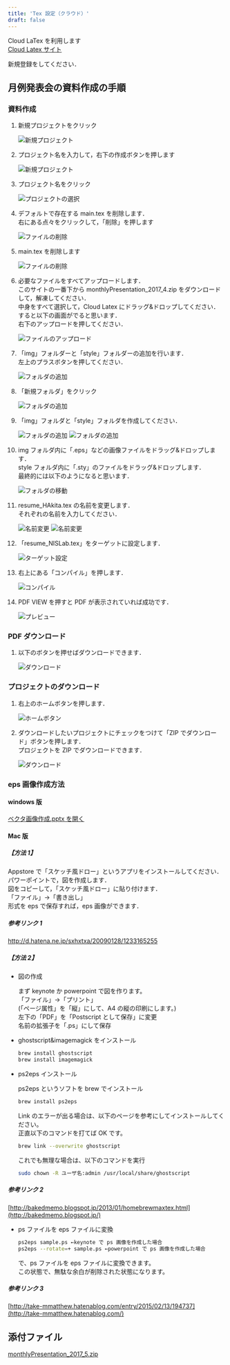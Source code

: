 ```yaml
---
title: 'Tex 設定（クラウド）'
draft: false
---
```


Cloud LaTex を利用します  
[Cloud Latex サイト](https://www.google.com/url?q=https%3A%2F%2Fcloudlatex.io%2Fja&sa=D&sntz=1&usg=AFQjCNEZM4RtnMFAa2F90DCCe9-xWVmKHQ)

新規登録をしてください．

## 月例発表会の資料作成の手順

### 資料作成

1. 新規プロジェクトをクリック

   ![新規プロジェクト](newProject.png)

2. プロジェクト名を入力して，右下の作成ボタンを押します

   ![新規プロジェクト](newProject2.png)

3. プロジェクト名をクリック

   ![プロジェクトの選択](click.png)

4. デフォルトで存在する main.tex を削除します．  
   右にある点々をクリックして，「削除」を押します

   ![ファイルの削除](remove.png)

5. main.tex を削除します

   ![ファイルの削除](remove2.png)

6. 必要なファイルをすべてアップロードします．  
   このサイトの一番下から monthlyPresentation_2017_4.zip をダウンロードして，解凍してください．  
   中身をすべて選択して，Cloud Latex にドラッグ&ドロップしてください．  
   すると以下の画面がでると思います．  
   右下のアップロードを押してください．

   ![ファイルのアップロード](upload.png)

7. 「img」フォルダーと「style」フォルダーの追加を行います．  
   左上のプラスボタンを押してください．

   ![フォルダの追加](addfolder.png)

8. 「新規フォルダ」をクリック

   ![フォルダの追加](addfolder2.png)

9. 「img」フォルダと「style」フォルダを作成してください．

   ![フォルダの追加](addfolder3.png)
   ![フォルダの追加](addfolder4.png)

10. img フォルダ内に「.eps」などの画像ファイルをドラッグ&ドロップします．  
    style フォルダ内に「.sty」のファイルをドラッグ&ドロップします．  
    最終的には以下のようになると思います．

    ![フォルダの移動](move.png)

11. resume_HAkita.tex の名前を変更します．  
    それぞれの名前を入力してください．

    ![名前変更](changeName.png)
    ![名前変更](changeName2.png)

12. 「resume_NISLab.tex」をターゲットに設定します．

    ![ターゲット設定](target.png)

13. 右上にある「コンパイル」を押します．

    ![コンパイル](compile.png)

14. PDF VIEW を押すと PDF が表示されていれば成功です．

    ![プレビュー](pdfview.png)

### PDF ダウンロード

1. 以下のボタンを押せばダウンロードできます．

   ![ダウンロード](pdfdownload.png)

### プロジェクトのダウンロード

1. 右上のホームボタンを押します．

   ![ホームボタン](home.png)

2. ダウンロードしたいプロジェクトにチェックをつけて「ZIP でダウンロード」ボタンを押します．  
   プロジェクトを ZIP でダウンロードできます．

   ![ダウンロード](zipdownload.png)

### eps 画像作成方法

#### windows 版

[ベクタ画像作成.pptx を開く](https://docs.google.com/presentation/d/1ceRu6pQjv1g2i4fc5m-3yjh08gtNJtnZZZFxYg8K1BE/edit?usp=sharing)

#### Mac 版

##### 【方法 1】

Appstore で「スケッチ風ドロー」というアプリをインストールしてください．  
パワーポイントで，図を作成します．  
図をコピーして，「スケッチ風ドロー」に貼り付けます．  
「ファイル」→「書き出し」  
形式を eps で保存すれば，eps 画像ができます．

##### 参考リンク 1

<http://d.hatena.ne.jp/sxhxtxa/20090128/1233165255>

##### 【方法 2】

- 図の作成

  まず keynote か powerpoint で図を作ります。  
  「ファイル」→「プリント」  
  (「ページ属性」を「縦」にして、A4 の縦の印刷にします。)  
  左下の「PDF」を「Postscript として保存」に変更  
  名前の拡張子を「.ps」にして保存

- ghostscript&imagemagick をインストール

  ```sh
  brew install ghostscript
  brew install imagemagick
  ```

- ps2eps インストール

  ps2eps というソフトを brew でインストール

  ```sh
  brew install ps2eps
  ```

  Link のエラーが出る場合は、以下のページを参考にしてインストールしてください。  
  正直以下のコマンドを打てば OK です。

  ```sh
  brew link --overwrite ghostscript
  ```

  これでも無理な場合は、以下のコマンドを実行

  ```sh
  sudo chown -R ユーザ名:admin /usr/local/share/ghostscript
  ```

##### 参考リンク 2

[http://bakedmemo.blogspot.jp/2013/01/homebrewmaxtex.html](http://bakedmemo.blogspot.jp/)

- ps ファイルを eps ファイルに変換

  ```sh
  ps2eps sample.ps ←keynote で ps 画像を作成した場合
  ps2eps --rotate=+ sample.ps ←powerpoint で ps 画像を作成した場合
  ```

  で、ps ファイルを eps ファイルに変換できます。  
  この状態で、無駄な余白が削除された状態になります。

##### 参考リンク 3

[http://take-mmatthew.hatenablog.com/entry/2015/02/13/194737](http://take-mmatthew.hatenablog.com/)

## 添付ファイル

[monthlyPresentation_2017_5.zip](/content/guidance/tex-cloud/monthlyPresentation_2017_5.zip)

